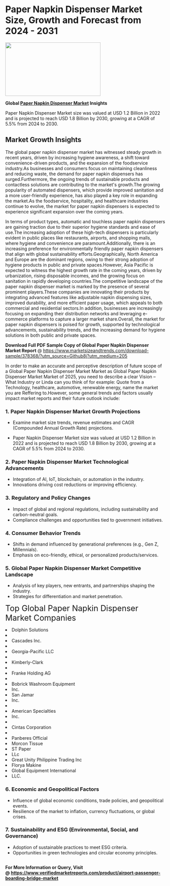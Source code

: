 <H1>Paper Napkin Dispenser Market Size, Growth and Forecast from 2024 - 2031</H1><img class="aligncenter size-medium wp-image-584254" src="https://thirdeyenews.in/wp-content/uploads/2024/09/Global-Market-Research-300x168.jpeg" alt="" width="300" height="168" /><p><strong>Global&nbsp;<a href="https://www.marketsizeandtrends.com/download-sample/378368/?utm_source=Github8j?utm_medium=205">Paper Napkin Dispenser Market</a> Insights</strong></p><p>Paper Napkin Dispenser Market size was valued at USD 1.2 Billion in 2022 and is projected to reach USD 1.8 Billion by 2030, growing at a CAGR of 5.5% from 2024 to 2030.</p><p><h2>Market Growth Insights</h2> <p>The global paper napkin dispenser market has witnessed steady growth in recent years, driven by increasing hygiene awareness, a shift toward convenience-driven products, and the expansion of the foodservice industry.As businesses and consumers focus on maintaining cleanliness and reducing waste, the demand for paper napkin dispensers has surged.Furthermore, the ongoing trends of sustainable products and contactless solutions are contributing to the market's growth.The growing popularity of automated dispensers, which provide improved sanitation and a more user-friendly experience, has also played a key role in expanding the market.As the foodservice, hospitality, and healthcare industries continue to evolve, the market for paper napkin dispensers is expected to experience significant expansion over the coming years.</p> <p>In terms of product types, automatic and touchless paper napkin dispensers are gaining traction due to their superior hygiene standards and ease of use.The increasing adoption of these high-tech dispensers is particularly evident in public places like restaurants, airports, and shopping malls, where hygiene and convenience are paramount.Additionally, there is an increasing preference for environmentally friendly paper napkin dispensers that align with global sustainability efforts.Geographically, North America and Europe are the dominant regions, owing to their strong adoption of hygiene products in public and private spaces.However, Asia Pacific is expected to witness the highest growth rate in the coming years, driven by urbanization, rising disposable incomes, and the growing focus on sanitation in rapidly developing countries.The competitive landscape of the paper napkin dispenser market is marked by the presence of several prominent players.These companies are innovating their products by integrating advanced features like adjustable napkin dispensing sizes, improved durability, and more efficient paper usage, which appeals to both commercial and residential sectors.In addition, businesses are increasingly focusing on expanding their distribution networks and leveraging e-commerce platforms to capture a larger market share.Overall, the market for paper napkin dispensers is poised for growth, supported by technological advancements, sustainability trends, and the increasing demand for hygiene solutions in both public and private spaces.</p> <p><span class=""><strong>Download Full PDF Sample Copy of Global Paper Napkin Dispenser Market Report</strong> @ <a href="https://www.marketsizeandtrends.com/download-sample/378368/?utm_source=Github8j?utm_medium=205" target="_blank">https://www.marketsizeandtrends.com/download-sample/378368/?utm_source=Github8j?utm_medium=205</a></span></p><p>In order to make an accurate and perceptive description of future scope of a Global&nbsp;Paper Napkin Dispenser Market Market as Global&nbsp;Paper Napkin Dispenser Market Market of 2025, you need to describe a clear Vision &ndash; What Industry or Linda can you think of for example: Quote from a Technology, healthcare, automotive, renewable energy, name the market you are Reffering to.However, some general trends and factors usually impact market reports and their future outlook include:</p><h3>1.&nbsp;<strong>Paper Napkin Dispenser Market Growth Projections</strong></h3><ul><li>Examine market size trends, revenue estimates and CAGR (Compounded Annual Growth Rate) projections.</li><li><p>Paper Napkin Dispenser Market size was valued at USD 1.2 Billion in 2022 and is projected to reach USD 1.8 Billion by 2030, growing at a CAGR of 5.5% from 2024 to 2030.</p></li></ul><h3>2.&nbsp;<strong>Paper Napkin Dispenser Market Technological Advancements</strong></h3><ul><li>Integration of AI, IoT, blockchain, or automation in the industry.</li><li>Innovations driving cost reductions or improving efficiency.</li></ul><h3>3.&nbsp;<strong>Regulatory and Policy Changes</strong></h3><ul><li>Impact of global and regional regulations, including sustainability and carbon-neutral goals.</li><li>Compliance challenges and opportunities tied to government initiatives.</li></ul><h3>4.&nbsp;<strong>Consumer Behavior Trends</strong></h3><ul><li>Shifts in demand influenced by generational preferences (e.g., Gen Z, Millennials).</li><li>Emphasis on eco-friendly, ethical, or personalized products/services.</li></ul><h3>5.&nbsp;<strong>Global Paper Napkin Dispenser Market Competitive Landscape</strong></h3><ul><li>Analysis of key players, new entrants, and partnerships shaping the industry.</li><li>Strategies for differentiation and market penetration.</li></ul><p data-pm-slice="1 1 []"><span style="color: inherit; font-family: inherit; font-size: 25px;">Top Global Paper Napkin Dispenser Market Companies</span></p><div class="" data-test-id=""><p><li>Dolphin Solutions</li><li></li><li> Cascades Inc.</li><li></li><li> Georgia-Pacific LLC</li><li></li><li> Kimberly-Clark</li><li></li><li> Franke Holding AG</li><li></li><li> Bobrick Washroom Equipment</li><li> Inc.</li><li> San Jamar</li><li> Inc.</li><li></li><li> American Specialties</li><li> Inc.</li><li></li><li> Cintas Corporation</li><li></li><li> Panberes Official</li><li> Morcon Tissue</li><li> ST Paper</li><li>LLc</li><li> Great Unity Philippine Trading Inc</li><li> Florya Makine</li><li> Global Equipment International</li><li> LLC.</li></p></div><h3>6.&nbsp;<strong>Economic and Geopolitical Factors</strong></h3><ul><li>Influence of global economic conditions, trade policies, and geopolitical events.</li><li>Resilience of the market to inflation, currency fluctuations, or global crises.</li></ul><h3>7.&nbsp;<strong>Sustainability and ESG (Environmental, Social, and Governance)</strong></h3><ul><li>Adoption of sustainable practices to meet ESG criteria.</li><li>Opportunities in green technologies and circular economy principles.</li></ul><h2><strong style="font-size: 14px;">For More Information or Query, Visit @&nbsp;</strong><a style="background-color: #ffffff; font-size: 14px;" href="https://www.marketsizeandtrends.com/report/paper-napkin-dispenser-market/" target="_blank">https://www.verifiedmarketreports.com/product/airport-passenger-boarding-bridge-market</a></h2>